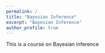 ```yaml
---
permalink: /
title: "Bayesian Inference"
excerpt: "Bayesian Inference"
author_profile: true
---
```


This is a course on Bayesian inference

